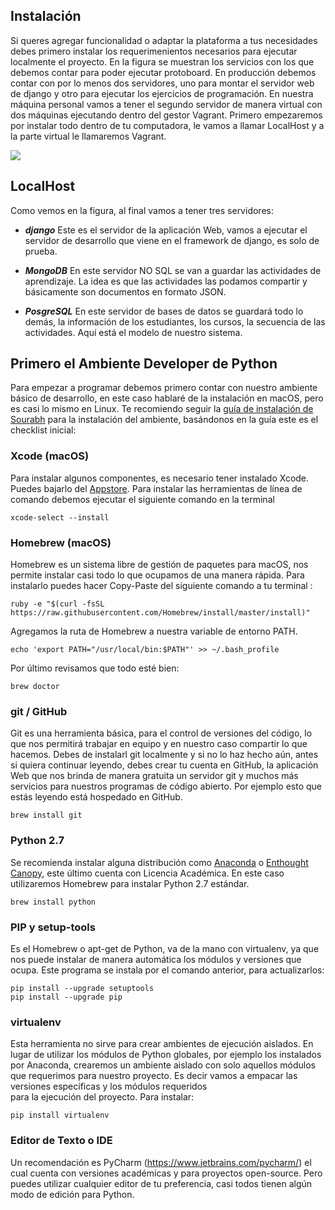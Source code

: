 ## Instalación

Si queres agregar funcionalidad o adaptar la plataforma a tus necesidades
debes primero instalar los requerimenientos necesarios para ejecutar localmente 
el proyecto. En la figura se muestran los servicios con los que
debemos contar para poder ejecutar protoboard. En producción debemos contar
con por lo menos dos servidores, uno para montar el servidor web de django y otro
para ejecutar los ejercicios de programación.  En nuestra máquina personal
vamos a tener el segundo servidor de manera virtual con dos máquinas ejecutando 
dentro del gestor Vagrant. Primero empezaremos por instalar todo dentro de
tu computadora, le vamos a llamar LocalHost y a la parte virtual le llamaremos 
Vagrant. 

![](https://mariosky.github.io/protoboard/protoboard-components.png)



## LocalHost

Como vemos en la figura, al final vamos a tener tres servidores:

*   ***django*** Este es el servidor de la aplicación Web, vamos a ejecutar el 
servidor de desarrollo que viene en el framework de django, es solo de prueba.

*   ***MongoDB*** En este servidor NO SQL se van a guardar las actividades de
aprendizaje. La idea es que las actividades las podamos compartir y básicamente
son documentos en formato JSON.

*   ***PosgreSQL*** En este servidor de bases de datos se guardará todo lo demás,
la información de los estudiantes, los cursos, la secuencia de las actividades. Aquí 
está el modelo de nuestro sistema.


## Primero el Ambiente Developer de Python

Para empezar a programar debemos primero contar con nuestro ambiente básico de
desarrollo, en este caso hablaré de la instalación en macOS, pero es casi lo mismo en Linux.
Te recomiendo seguir la [guía de instalación de Sourabh](http://sourabhbajaj.com/mac-setup/) 
para la instalación del ambiente, basándonos en la guía este es el checklist inicial:

### Xcode (macOS) 
Para instalar algunos componentes, es necesario tener instalado Xcode. Puedes bajarlo
del [Appstore](https://developer.apple.com/xcode/). Para instalar las herramientas de
línea de comando debemos ejecutar el siguiente comando en la terminal

```
xcode-select --install
``` 

### Homebrew (macOS) 
Homebrew es un sistema libre de gestión de paquetes para macOS, nos permite instalar
casi todo lo que ocupamos de una manera rápida. Para instalarlo puedes hacer
Copy-Paste del siguiente comando a tu terminal :

```
ruby -e "$(curl -fsSL https://raw.githubusercontent.com/Homebrew/install/master/install)"
```
Agregamos la ruta de Homebrew a nuestra variable de entorno PATH.

```
echo 'export PATH="/usr/local/bin:$PATH"' >> ~/.bash_profile
```
Por último revisamos que todo esté bien:

```
brew doctor
```

### git / GitHub 
Git es una herramienta básica, para el control de versiones del código, lo que
nos permitirá trabajar en equipo y en nuestro caso compartir lo que hacemos. 
Debes de instalarl git localmente y si no lo haz hecho aún, antes si quiera
continuar leyendo, debes crear tu cuenta en GitHub, la aplicación Web que nos brinda
de manera gratuita un servidor git y muchos más servicios para nuestros programas
de código abierto. Por ejemplo esto que estás leyendo está hospedado en GitHub.

```
brew install git
```

### Python 2.7 
Se recomienda instalar alguna distribución como [Anaconda](https://www.continuum.io/anaconda-overview)
o [Enthought Canopy](https://www.enthought.com/downloads/), este último cuenta con
Licencia Académica. En este caso utilizaremos Homebrew para instalar Python 2.7 estándar.

```
brew install python
```

### PIP y setup-tools
Es el Homebrew o apt-get de Python, va de la mano con virtualenv, ya que nos puede
instalar de manera automática los módulos y versiones que ocupa. Este programa se
instala por el comando anterior, para actualizarlos:

```
pip install --upgrade setuptools
pip install --upgrade pip
```


### virtualenv 
Esta herramienta no sirve para crear ambientes de ejecución aislados. En lugar de
utilizar los módulos de Python globales, por ejemplo los instalados por Anaconda,
crearemos un ambiente aislado con solo aquellos módulos que requerimos para nuestro 
proyecto. Es decir vamos a empacar las versiones específicas y los módulos requeridos  
para la ejecución del proyecto. Para instalar:

```
pip install virtualenv
```

### Editor de Texto o IDE
Un recomendación es PyCharm (https://www.jetbrains.com/pycharm/) el cual cuenta con versiones
académicas y para proyectos open-source. Pero puedes utilizar cualquier editor de tu preferencia,
casi todos tienen algún modo de edición para Python. 










